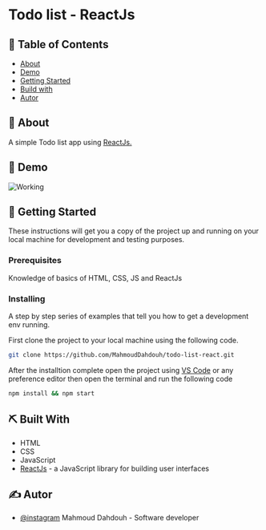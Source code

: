 # Todo list - ReactJs

## :memo: Table of Contents

- [About](#about)
- [Demo](#demo)
- [Getting Started](#getting_started)
- [Build with](#built_with)
- [Autor](#autor)

## :monocle_face: About <a name = "about"></a> 
A simple Todo list app using [ReactJs.](https://reactjs.org/)

## :movie_camera: Demo <a name = "demo"></a>
![Working](https://media2.giphy.com/media/2s1mPlFoX6XG6sbuyI/giphy.gif)
## :checkered_flag: Getting Started <a name = "getting_started"></a>

These instructions will get you a copy of the project up and running on your local machine for development and testing purposes.

### Prerequisites
Knowledge of basics of HTML, CSS, JS and ReactJs

### Installing
A step by step series of examples that tell you how to get a development env running.

First clone the project to your local machine using the following code.
``` bash
git clone https://github.com/MahmoudDahdouh/todo-list-react.git
```
After the installtion complete open the project using [VS Code](https://code.visualstudio.com/) or any preference editor then open the terminal and run the following code

``` bash
npm install && npm start
```

## :pick: Built With <a name = "built_with"></a>

- HTML
- CSS
- JavaScript
- [ReactJs](https://reactjs.org/) - a JavaScript library for building user interfaces


## :writing_hand: Autor <a name = "autor"></a>

- [@instagram](https://www.instagram.com/mahmouddahdouh9/) Mahmoud Dahdouh - Software developer
